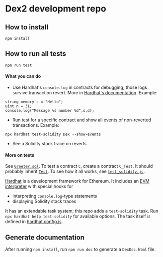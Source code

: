 # Dex2 development repo

## How to install

```
npm install
```

## How to run all tests

```
npm run test
```

#### What you can do

- Use Hardhat's `console.log` in contracts for debugging; those logs survive transaction revert. More in [Hardhat's documentation](https://hardhat.org/hardhat-network/#console-log). Example:

```
string memory s = "Hello";
uint n = 31;
console.log("Message %s number %d",s,d);
```

- Run test for a specific contract and show all events of non-reverted transactions. Example:

```
npx hardhat test-solidity Dex --show-events
```

- See a Solidity stack trace on reverts

#### More on tests

See [`Greeter.sol`](contracts/Greeter.sol). To test a contract `C`, create a contract `C_Test`. It should probably inherit [`Test`](contracts/Test.sol). To see how it all works, see [`test_solidity.js`](lib/test_solidity.js).

[Hardhat](https://hardhat.org) is a development framework for Ethereum. It includes an [EVM interpreter](https://hardhat.org/hardhat-network/) with special hooks for

- interpreting `console.log`-type statements
- displaying Solidity stack traces

It has an extendable task system; this repo adds a `test-solidity` task. Run `npx hardhat help test-solidity` for available options. The task itself is defined in [hardhat.config.js](./hardhat.config.js).

## Generate documentation

After running `npm install`, run `npm run doc` to generate a `DexDoc.html` file.
